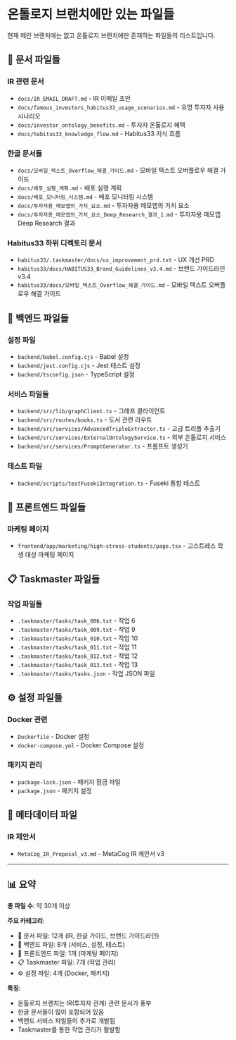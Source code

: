 # 온톨로지 브랜치에만 있는 파일들

현재 메인 브랜치에는 없고 온톨로지 브랜치에만 존재하는 파일들의 리스트입니다.

## 📁 문서 파일들

### IR 관련 문서
- `docs/IR_EMAIL_DRAFT.md` - IR 이메일 초안
- `docs/famous_investors_habitus33_usage_scenarios.md` - 유명 투자자 사용 시나리오
- `docs/investor_ontology_benefits.md` - 투자자 온톨로지 혜택
- `docs/habitus33_knowledge_flow.md` - Habitus33 지식 흐름

### 한글 문서들
- `docs/모바일_텍스트_Overflow_해결_가이드.md` - 모바일 텍스트 오버플로우 해결 가이드
- `docs/배포_실행_계획.md` - 배포 실행 계획
- `docs/배포_모니터링_시스템.md` - 배포 모니터링 시스템
- `docs/투자자용_메모앱의_가치_요소.md` - 투자자용 메모앱의 가치 요소
- `docs/투자자용_메모앱의_가치_요소_Deep_Research_결과_1.md` - 투자자용 메모앱 Deep Research 결과

### Habitus33 하위 디렉토리 문서
- `habitus33/.taskmaster/docs/ux_improvement_prd.txt` - UX 개선 PRD
- `habitus33/docs/HABITUS33_Brand_Guidelines_v3.4.md` - 브랜드 가이드라인 v3.4
- `habitus33/docs/모바일_텍스트_Overflow_해결_가이드.md` - 모바일 텍스트 오버플로우 해결 가이드

## 🔧 백엔드 파일들

### 설정 파일
- `backend/babel.config.cjs` - Babel 설정
- `backend/jest.config.cjs` - Jest 테스트 설정
- `backend/tsconfig.json` - TypeScript 설정

### 서비스 파일들
- `backend/src/lib/graphClient.ts` - 그래프 클라이언트
- `backend/src/routes/books.ts` - 도서 관련 라우트
- `backend/src/services/AdvancedTripleExtractor.ts` - 고급 트리플 추출기
- `backend/src/services/ExternalOntologyService.ts` - 외부 온톨로지 서비스
- `backend/src/services/PromptGenerator.ts` - 프롬프트 생성기

### 테스트 파일
- `backend/scripts/testFusekiIntegration.ts` - Fuseki 통합 테스트

## 🎨 프론트엔드 파일들

### 마케팅 페이지
- `frontend/app/marketing/high-stress-students/page.tsx` - 고스트레스 학생 대상 마케팅 페이지

## 📋 Taskmaster 파일들

### 작업 파일들
- `.taskmaster/tasks/task_006.txt` - 작업 6
- `.taskmaster/tasks/task_009.txt` - 작업 9
- `.taskmaster/tasks/task_010.txt` - 작업 10
- `.taskmaster/tasks/task_011.txt` - 작업 11
- `.taskmaster/tasks/task_012.txt` - 작업 12
- `.taskmaster/tasks/task_013.txt` - 작업 13
- `.taskmaster/tasks/tasks.json` - 작업 JSON 파일

## ⚙️ 설정 파일들

### Docker 관련
- `Dockerfile` - Docker 설정
- `docker-compose.yml` - Docker Compose 설정

### 패키지 관리
- `package-lock.json` - 패키지 잠금 파일
- `package.json` - 패키지 설정

## 📝 메타데이터 파일

### IR 제안서
- `MetaCog_IR_Proposal_v3.md` - MetaCog IR 제안서 v3

---

## 📊 요약

**총 파일 수**: 약 30개 이상

**주요 카테고리**:
- 📁 문서 파일: 12개 (IR, 한글 가이드, 브랜드 가이드라인)
- 🔧 백엔드 파일: 8개 (서비스, 설정, 테스트)
- 🎨 프론트엔드 파일: 1개 (마케팅 페이지)
- 📋 Taskmaster 파일: 7개 (작업 관리)
- ⚙️ 설정 파일: 4개 (Docker, 패키지)

**특징**:
- 온톨로지 브랜치는 IR(투자자 관계) 관련 문서가 풍부
- 한글 문서들이 많이 포함되어 있음
- 백엔드 서비스 파일들이 추가로 개발됨
- Taskmaster를 통한 작업 관리가 활발함 